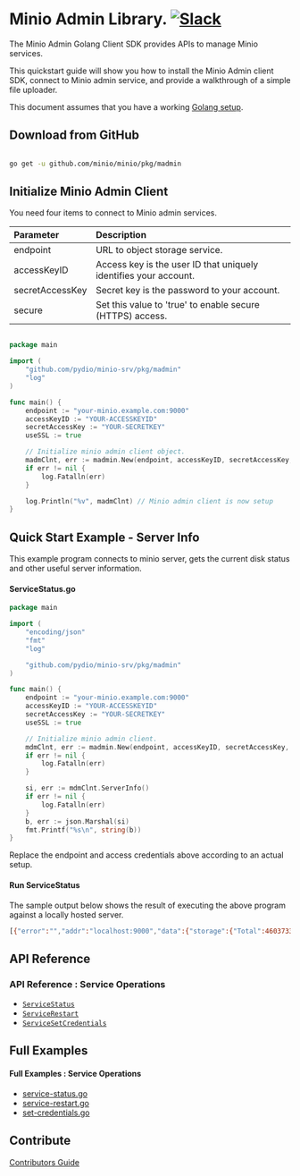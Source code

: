 # Minio Admin Library. [![Slack](https://slack.minio.io/slack?type=svg)](https://slack.minio.io)
The Minio Admin Golang Client SDK provides APIs to manage Minio services.

This quickstart guide will show you how to install the Minio Admin client SDK, connect to Minio admin service, and provide a walkthrough of a simple file uploader.

This document assumes that you have a working [Golang setup](https://docs.minio.io/docs/how-to-install-golang).

## Download from GitHub

```sh

go get -u github.com/minio/minio/pkg/madmin

```

## Initialize Minio Admin Client

You need four items to connect to Minio admin services.


| Parameter  | Description|
| :---         |     :---     |
| endpoint   | URL to object storage service.   |
| accessKeyID | Access key is the user ID that uniquely identifies your account. |
| secretAccessKey | Secret key is the password to your account. |
| secure | Set this value to 'true' to enable secure (HTTPS) access. |


```go

package main

import (
	"github.com/pydio/minio-srv/pkg/madmin"
	"log"
)

func main() {
	endpoint := "your-minio.example.com:9000"
	accessKeyID := "YOUR-ACCESSKEYID"
	secretAccessKey := "YOUR-SECRETKEY"
	useSSL := true

	// Initialize minio admin client object.
	madmClnt, err := madmin.New(endpoint, accessKeyID, secretAccessKey, useSSL)
	if err != nil {
		log.Fatalln(err)
	}

	log.Println("%v", madmClnt) // Minio admin client is now setup
}
```

## Quick Start Example - Server Info

This example program connects to minio server, gets the current disk status and other useful server information.

#### ServiceStatus.go

```go
package main

import (
	"encoding/json"
	"fmt"
	"log"

	"github.com/pydio/minio-srv/pkg/madmin"
)

func main() {
	endpoint := "your-minio.example.com:9000"
	accessKeyID := "YOUR-ACCESSKEYID"
	secretAccessKey := "YOUR-SECRETKEY"
	useSSL := true

	// Initialize minio admin client.
	mdmClnt, err := madmin.New(endpoint, accessKeyID, secretAccessKey, useSSL)
	if err != nil {
		log.Fatalln(err)
	}

	si, err := mdmClnt.ServerInfo()
	if err != nil {
		log.Fatalln(err)
	}
	b, err := json.Marshal(si)
	fmt.Printf("%s\n", string(b))
}
```

Replace the endpoint and access credentials above according to an actual setup.

#### Run ServiceStatus

The sample output below shows the result of executing the above program against a locally hosted server.

```sh
[{"error":"","addr":"localhost:9000","data":{"storage":{"Total":460373336064,"Free":77001187328,"Backend":{"Type":2,"OnlineDisks":4,"OfflineDisks":0,"StandardSCParity":2,"RRSCParity":2}},"network":{"transferred":30599,"received":36370},"http":{"totalHEADs":{"count":0,"avgDuration":"0s"},"successHEADs":{"count":0,"avgDuration":"0s"},"totalGETs":{"count":11,"avgDuration":"0s"},"successGETs":{"count":11,"avgDuration":"0s"},"totalPUTs":{"count":0,"avgDuration":"0s"},"successPUTs":{"count":0,"avgDuration":"0s"},"totalPOSTs":{"count":0,"avgDuration":"0s"},"successPOSTs":{"count":0,"avgDuration":"0s"},"totalDELETEs":{"count":0,"avgDuration":"0s"},"successDELETEs":{"count":0,"avgDuration":"0s"}},"server":{"uptime":596915001694,"version":"2018-01-18T20:33:21Z","commitID":"e2d5a87b2676e3e01f0f4fa7ebd01205364cfb16","region":"us-east-1","sqsARN":null}}},{"error":"","addr":"minio2:9000","data":{"storage":{"Total":460373336064,"Free":77001187328,"Backend":{"Type":2,"OnlineDisks":4,"OfflineDisks":0,"StandardSCParity":2,"RRSCParity":2}},"network":{"transferred":28538,"received":11845},"http":{"totalHEADs":{"count":0,"avgDuration":"0s"},"successHEADs":{"count":0,"avgDuration":"0s"},"totalGETs":{"count":0,"avgDuration":"0s"},"successGETs":{"count":0,"avgDuration":"0s"},"totalPUTs":{"count":0,"avgDuration":"0s"},"successPUTs":{"count":0,"avgDuration":"0s"},"totalPOSTs":{"count":0,"avgDuration":"0s"},"successPOSTs":{"count":0,"avgDuration":"0s"},"totalDELETEs":{"count":0,"avgDuration":"0s"},"successDELETEs":{"count":0,"avgDuration":"0s"}},"server":{"uptime":595852367296,"version":"2018-01-18T20:33:21Z","commitID":"e2d5a87b2676e3e01f0f4fa7ebd01205364cfb16","region":"us-east-1","sqsARN":null}}},{"error":"","addr":"minio3:9000","data":{"storage":{"Total":460373336064,"Free":77001187328,"Backend":{"Type":2,"OnlineDisks":4,"OfflineDisks":0,"StandardSCParity":2,"RRSCParity":2}},"network":{"transferred":27624,"received":11708},"http":{"totalHEADs":{"count":0,"avgDuration":"0s"},"successHEADs":{"count":0,"avgDuration":"0s"},"totalGETs":{"count":0,"avgDuration":"0s"},"successGETs":{"count":0,"avgDuration":"0s"},"totalPUTs":{"count":0,"avgDuration":"0s"},"successPUTs":{"count":0,"avgDuration":"0s"},"totalPOSTs":{"count":0,"avgDuration":"0s"},"successPOSTs":{"count":0,"avgDuration":"0s"},"totalDELETEs":{"count":0,"avgDuration":"0s"},"successDELETEs":{"count":0,"avgDuration":"0s"}},"server":{"uptime":595831126778,"version":"2018-01-18T20:33:21Z","commitID":"e2d5a87b2676e3e01f0f4fa7ebd01205364cfb16","region":"us-east-1","sqsARN":null}}},{"error":"","addr":"minio4:9000","data":{"storage":{"Total":460373336064,"Free":77001187328,"Backend":{"Type":2,"OnlineDisks":4,"OfflineDisks":0,"StandardSCParity":2,"RRSCParity":2}},"network":{"transferred":27740,"received":12116},"http":{"totalHEADs":{"count":0,"avgDuration":"0s"},"successHEADs":{"count":0,"avgDuration":"0s"},"totalGETs":{"count":0,"avgDuration":"0s"},"successGETs":{"count":0,"avgDuration":"0s"},"totalPUTs":{"count":0,"avgDuration":"0s"},"successPUTs":{"count":0,"avgDuration":"0s"},"totalPOSTs":{"count":0,"avgDuration":"0s"},"successPOSTs":{"count":0,"avgDuration":"0s"},"totalDELETEs":{"count":0,"avgDuration":"0s"},"successDELETEs":{"count":0,"avgDuration":"0s"}},"server":{"uptime":595349958375,"version":"2018-01-18T20:33:21Z","commitID":"e2d5a87b2676e3e01f0f4fa7ebd01205364cfb16","region":"us-east-1","sqsARN":null}}}]
```

## API Reference

### API Reference : Service Operations

* [`ServiceStatus`](./API.md#ServiceStatus)
* [`ServiceRestart`](./API.md#ServiceRestart)
* [`ServiceSetCredentials`](./API.md#ServiceSetCredentials)

## Full Examples

#### Full Examples : Service Operations

* [service-status.go](https://github.com/minio/minio/blob/master/pkg/madmin/examples/service-status.go)
* [service-restart.go](https://github.com/minio/minio/blob/master/pkg/madmin/examples/service-restart.go)
* [set-credentials.go](https://github.com/minio/minio/blob/master/pkg/madmin/examples/set-credentials.go)

## Contribute

[Contributors Guide](https://github.com/minio/minio/blob/master/CONTRIBUTING.md)
